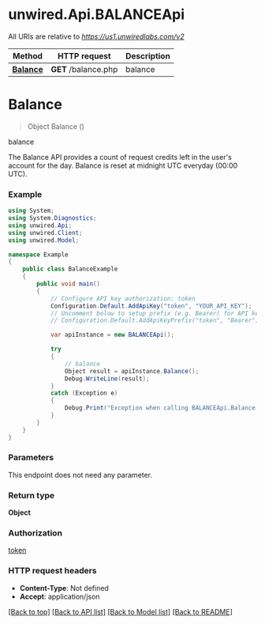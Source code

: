 # unwired.Api.BALANCEApi

All URIs are relative to *https://us1.unwiredlabs.com/v2*

Method | HTTP request | Description
------------- | ------------- | -------------
[**Balance**](BALANCEApi.md#balance) | **GET** /balance.php | balance


<a name="balance"></a>
# **Balance**
> Object Balance ()

balance

The Balance API provides a count of request credits left in the user's account for the day. Balance is reset at midnight UTC everyday (00:00 UTC).

### Example
```csharp
using System;
using System.Diagnostics;
using unwired.Api;
using unwired.Client;
using unwired.Model;

namespace Example
{
    public class BalanceExample
    {
        public void main()
        {
            // Configure API key authorization: token
            Configuration.Default.AddApiKey("token", "YOUR_API_KEY");
            // Uncomment below to setup prefix (e.g. Bearer) for API key, if needed
            // Configuration.Default.AddApiKeyPrefix("token", "Bearer");

            var apiInstance = new BALANCEApi();

            try
            {
                // balance
                Object result = apiInstance.Balance();
                Debug.WriteLine(result);
            }
            catch (Exception e)
            {
                Debug.Print("Exception when calling BALANCEApi.Balance: " + e.Message );
            }
        }
    }
}
```

### Parameters
This endpoint does not need any parameter.

### Return type

**Object**

### Authorization

[token](../README.md#token)

### HTTP request headers

 - **Content-Type**: Not defined
 - **Accept**: application/json

[[Back to top]](#) [[Back to API list]](../README.md#documentation-for-api-endpoints) [[Back to Model list]](../README.md#documentation-for-models) [[Back to README]](../README.md)

